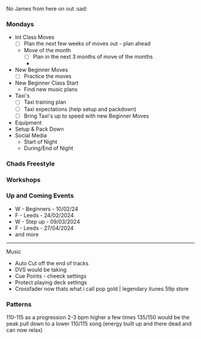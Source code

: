 No James from here on out :sad: 

### Mondays
- Int Class Moves
	- [ ] Plan the next few weeks of moves out - plan ahead
	- Move of the month
		- [ ] Plan in the next 3 months of move of the months
		- 
- New Beginner Moves
	- [ ] Practice the moves 
- New Beginner Class Start
	- Find new music plans
- Taxi's
	- [ ] Taxi training plan
	- [ ] Taxi expectations (help setup and packdown)
	- [ ] Bring Taxi's up to speed with new Beginner Moves
- Equipment
- Setup & Pack Down
- Social Media
	- Start of Night
	- During/End of Night

### Chads Freestyle


### Workshops


### Up and Coming Events
- W - Beginners - 10/02/24
- F - Leeds - 24/02/2024
- W - Step up - 09/03/2024
- F - Leeds - 27/04/2024
- and more

---
Music
- Auto Cut off the end of tracks
- DVS would be taking 
- Cue Points - cheeck settings
- Protect playing deck settings
- Crossfader 
now thats what i call pop gold | legendary
itunes 59p store


### Patterns
110-115 as a progression
2-3 bpm higher a few times 
135/150 would be the peak
pull down to a lower 110/115 song (energy built up and there dead and can now relax)